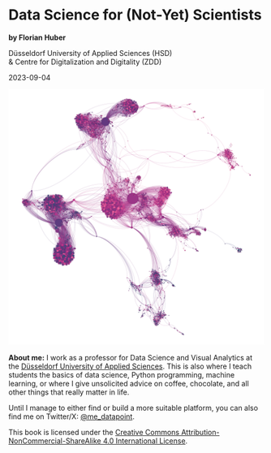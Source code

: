 # Data Science for (Not-Yet) Scientists

**by Florian Huber**

Düsseldorf University of Applied Sciences (HSD)  
& Centre for Digitalization and Digitality (ZDD)

2023-09-04

<img src="../images/logo.png" alt="cover image"/>

**About me:**
I work as a professor for Data Science and Visual Analytics at the [Düsseldorf University of Applied Sciences](hs-duesseldorf.de/). This is also where I teach students the basics of data science, Python programming, machine learning, or where I give unsolicited advice on coffee, chocolate, and all other things that really matter in life.

Until I manage to either find or build a more suitable platform, you can also find me on Twitter/X: [@me_datapoint](https://twitter.com/me_datapoint).

This book is licensed under the [Creative Commons Attribution-NonCommercial-ShareAlike 4.0 International License](http://creativecommons.org/licenses/by-nc-sa/4.0/).